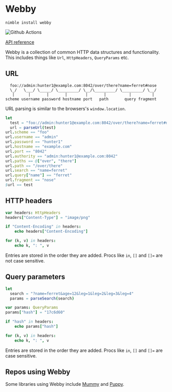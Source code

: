 # Webby

`nimble install webby`

![Github Actions](https://github.com/treeform/webby/workflows/Github%20Actions/badge.svg)

[API reference](https://nimdocs.com/treeform/webby)

Webby is a collection of common HTTP data structures and functionality. This includes things like `Url`, `HttpHeaders`, `QueryParams` etc.

## URL

```
  foo://admin:hunter1@example.com:8042/over/there?name=ferret#nose
  \_/   \___/ \_____/ \_________/ \__/\_________/ \_________/ \__/
   |      |       |       |        |       |          |         |
scheme username password hostname port   path       query fragment
```

URL parsing is similar to the browsers's `window.location`.

```nim
let
  test = "foo://admin:hunter1@example.com:8042/over/there?name=ferret#nose"
  url = parseUrl(test)
url.scheme == "foo"
url.username == "admin"
url.password == "hunter1"
url.hostname == "example.com"
url.port == "8042"
url.authority == "admin:hunter1@example.com:8042"
url.paths == @["over", "there"]
url.path == "/over/there"
url.search == "name=ferret"
url.query["name"] == "ferret"
url.fragment == "nose"
$url == test
```

## HTTP headers

```nim
var headers: HttpHeaders
headers["Content-Type"] = "image/png"

if "Content-Encoding" in headers:
    echo headers["Content-Encoding"]

for (k, v) in headers:
    echo k, ": ", v
```

Entries are stored in the order they are added. Procs like `in`, `[]` and `[]=` are not case sensitive.

## Query parameters

```nim
let
  search = "?name=ferret&age=12&leg=1&leg=2&leg=3&leg=4"
  params = parseSearch(search)
```

```nim
var params: QueryParams
params["hash"] = "17c6d60"

if "hash" in headers:
    echo params["hash"]

for (k, v) in headers:
    echo k, ": ", v
```

Entries are stored in the order they are added. Procs like `in`, `[]` and `[]=` are case sensitive.

## Repos using Webby

Some libraries using Webby include [Mummy](https://github.com/guzba/mummy) and [Puppy](https://github.com/treeform/puppy).
